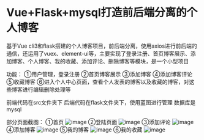 # Vue+Flask+mysql打造前后端分离的个人博客
基于Vue cli3和flask搭建的个人博客项目，前后端分离，使用axios进行前后端的通信，还运用了vuex、element-ui等，主要实现了登录注册、首页博客展示、添加博客、个人博客、我的收藏、添加评论、删除博客等模块，是一个小型项目

功能：
①用户管理，登录注册
②首页博客展示
③添加博客
④添加博客评论
⑤收藏博客
⑥进入个人中心页面，查看个人发表的博客以及收藏的博客，对这些博客进行编辑删除处理等

前端代码在src文件夹下
后端代码在flask文件夹下，使用蓝图进行管理
数据库是mysql

部分页面截图：
①首页
![image](https://github.com/H-JW0829/glowing-octo-lamp/blob/master/ImageForReadMe/blog1.png)
②登陆页面
![image](https://github.com/H-JW0829/glowing-octo-lamp/blob/master/ImageForReadMe/blog2.png)
③添加评论
![image](https://github.com/H-JW0829/glowing-octo-lamp/blob/master/ImageForReadMe/blog3.png)
④添加博客
![image](https://github.com/H-JW0829/glowing-octo-lamp/blob/master/ImageForReadMe/blog4.png)
⑤我的博客
![image](https://github.com/H-JW0829/glowing-octo-lamp/blob/master/ImageForReadMe/blog5.png)
⑥我的收藏
![image](https://github.com/H-JW0829/glowing-octo-lamp/blob/master/ImageForReadMe/blog6.png)
